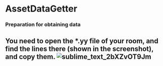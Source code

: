 # AssetDataGetter
### Preparation for obtaining data
You need to open the **\*.yy** file of your room, and find the lines there (shown in the screenshot), and copy them.
![sublime_text_2bXZvOT9Jm](https://user-images.githubusercontent.com/36339434/147384898-0955b6c7-b686-4800-b036-c0df0a67de61.png)
---

